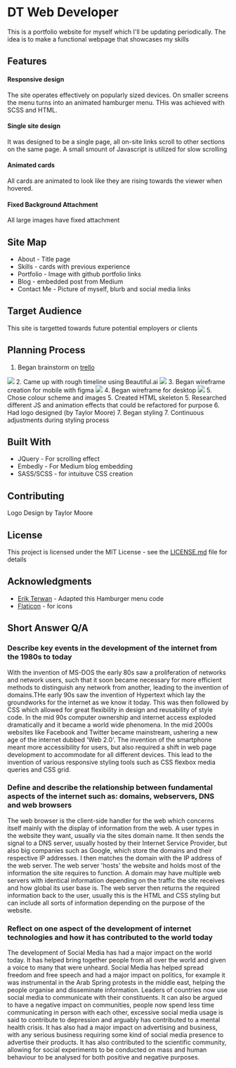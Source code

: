 
# DT Web Developer

This is a portfolio website for myself which I'll be updating periodically. The idea is to make a functional webpage that showcases my skills 

## Features

#### Responsive design
The site operates effectively on popularly sized devices. On smaller screens the menu turns into an animated hamburger menu. THis was achieved with SCSS and HTML.

#### Single site design
It was designed to be a single page, all on-site links scroll to other sections on the same page. A small smount of Javascript is utilized for slow scrolling

#### Animated cards
All cards are animated to look like they are rising towards the viewer when hovered.

#### Fixed Background Attachment
All large images have fixed attachment

## Site Map

* About - Title page
* Skills - cards with previous experience
* Portfolio - Image with github portfolio links
* Blog - embedded post from Medium
* Contact Me - Picture of myself, blurb and social media links

## Target Audience

This site is targetted towards future potential employers or clients

## Planning Process

1. Began brainstorm on [trello](https://trello.com/b/Tdhf7ycb/portfolio-website) 
<img src="https://github.com/DanielTeale/porfoliofinal/blob/master/docs/trello.png?raw=true">
2. Came up with rough timeline using Beautiful.ai 
<img src= "https://github.com/DanielTeale/porfoliofinal/blob/master/docs/timeline.png?raw=true">
3. Began wireframe creation for mobile with figma 
<img src="https://github.com/DanielTeale/porfoliofinal/blob/master/docs/mobile%20wireframe.png?raw=true">
4. Began wireframe for desktop 
<img src="https://github.com/DanielTeale/porfoliofinal/blob/master/docs/desktop%20wireframe.png?raw=true">
5. Chose colour scheme and images
5. Created HTML skeleton
5. Researched different JS and animation effects that could be refactored for purpose
6. Had logo designed (by Taylor Moore)
7. Began styling
7. Continuous adjustments during styling process

## Built With

* JQuery - For scrolling effect
* Embedly - For Medium blog embedding
* SASS/SCSS - for intuituve CSS creation


## Contributing

Logo Design by Taylor Moore

## License

This project is licensed under the MIT License - see the [LICENSE.md](LICENSE.md) file for details

## Acknowledgments

* [Erik Terwan](https://codepen.io/erikterwan/pen/grOZxx) - Adapted this Hamburger menu code
* [Flaticon](https://www.flaticon.com/) - for icons

## Short Answer Q/A
### Describe key events in the development of the internet from the 1980s to today
With the invention of MS-DOS the early 80s saw a proliferation of networks and network users, such that it soon became necessary for more efficient methods to distinguish any network from another, leading to the invention of domains.THe early 90s saw the invention of Hypertext which lay the groundworks for the internet as we know it today. This was then followed by CSS which allowed for great flexibility in design and reusability of style code. In the mid 90s computer ownership and internet access exploded dramatically and it became a world wide phenomena. In the mid 2000s websites like Facebook and Twitter became mainstream, ushering a new age of the internet dubbed 'Web 2.0'. The invention of the smartphone meant more accessibility for users, but also required a shift in web page development to accommodate for all different devices. This lead to the invention of various responsive styling tools such as CSS flexbox media queries and CSS grid. 
### Define and describe the relationship between fundamental aspects of the internet such as: domains, webservers, DNS and web browsers
The web browser is the client-side handler for the web which concerns itself mainly with the display of information from the web. A user types in the website they want, usually via the sites domain name. It then sends the signal to a DNS server, usually hosted by their Internet Service Provider, but also big companies such as Google, which store the domains and their respective IP addresses. I then matches the domain with the IP address of the web server. The web server 'hosts' the website and holds most of the information the site requires to function. A domain may have multiple web servers with identical information depending on the traffic the site receives and how global its user base is. The web server then returns the required information back to the user, usually this is the HTML and CSS styling but can include all sorts of information depending on the purpose of the website.
### Reflect on one aspect of the development of internet technologies and how it has contributed to the world today
The development of Social Media has had a major impact on the world today. It has helped bring together people from all over the world and given a voice to many that were unheard. Social Media has helped spread freedom and free speech and had a major impact on politics, for example it was instrumental in the Arab Spring protests in the middle east, helping the people organise and disseminate information. Leaders of countries now use social media to communicate with their constituents. It can also be argued to have a negative impact on communities, people now spend less time communicating in person with each other, excessive social media usage is said to contribute to depression and arguably has contributed to a mental health crisis. It has also had a major impact on advertising and business, with any serious business requiring some kind of social media presence to advertise their products. It has also contributed to the scientific community, allowing for social experiments to be conducted on mass and human behaviour to be analysed for both positive and negative purposes.
